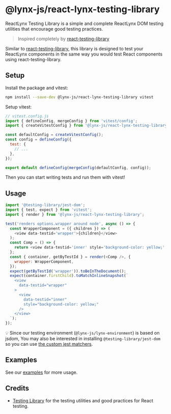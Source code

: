 # @lynx-js/react-lynx-testing-library

ReactLynx Testing Library is a simple and complete ReactLynx DOM
testing utilities that encourage good testing practices.

> Inspired completely by [react-testing-library](https://github.com/testing-library/react-testing-library)

Similar to [react-testing-library](https://github.com/testing-library/react-testing-library), this library is designed to test your ReactLynx components in the same way you would test React components using react-testing-library.

## Setup

Install the package and vitest:

```sh
npm install --save-dev @lynx-js/react-lynx-testing-library vitest
```

Setup vitest:

```js
// vitest.config.js
import { defineConfig, mergeConfig } from 'vitest/config';
import { createVitestConfig } from '@lynx-js/react-lynx-testing-library/vitest-config';

const defaultConfig = createVitestConfig();
const config = defineConfig({
  test: {
    // ...
  },
});

export default defineConfig(mergeConfig(defaultConfig, config));
```

Then you can start writing tests and run them with vitest!

## Usage

```js
import '@testing-library/jest-dom';
import { test, expect } from 'vitest';
import { render } from '@lynx-js/react-lynx-testing-library';

test('renders options.wrapper around node', async () => {
  const WrapperComponent = ({ children }) => (
    <view data-testid='wrapper'>{children}</view>
  );
  const Comp = () => {
    return <view data-testid='inner' style='background-color: yellow;' />;
  };
  const { container, getByTestId } = render(<Comp />, {
    wrapper: WrapperComponent,
  });
  expect(getByTestId('wrapper')).toBeInTheDocument();
  expect(container.firstChild).toMatchInlineSnapshot(`
    <view
      data-testid="wrapper"
    >
      <view
        data-testid="inner"
        style="background-color: yellow;"
      />
    </view>
  `);
});
```

💡 Since our testing environment (`@lynx-js/lynx-environment`) is based on jsdom, You may also be interested in installing `@testing-library/jest-dom` so you can use
[the custom jest matchers](https://github.com/testing-library/jest-dom).

## Examples

See our [examples](https://github.com/lynx-family/lynx-stack/tree/feat/testing-library-react-lynx-testing-library/packages/testing-library/react-lynx-testing-library/src/__tests__) for more usage.

## Credits

- [Testing Library](https://testing-library.com/) for the testing utilities and good practices for React testing.
